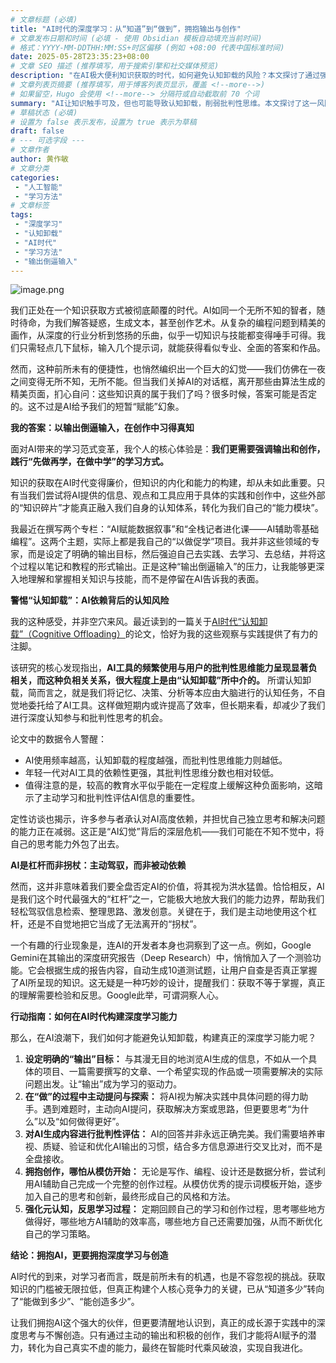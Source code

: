 ```yaml
---
# 文章标题 (必填)
title: "AI时代的深度学习：从“知道”到“做到”，拥抱输出与创作"
# 文章发布日期和时间 (必填 - 使用 Obsidian 模板自动填充当前时间)
# 格式：YYYY-MM-DDTHH:MM:SS+时区偏移 (例如 +08:00 代表中国标准时间)
date: 2025-05-28T23:35:23+08:00
# 文章 SEO 描述 (推荐填写，用于搜索引擎和社交媒体预览)
description: "在AI极大便利知识获取的时代，如何避免认知卸载的风险？本文探讨了通过强调输出与创作，构建真正深度学习能力的关键策略。"
# 文章列表页摘要 (推荐填写，用于博客列表页显示，覆盖 <!--more-->)
# 如果留空，Hugo 会使用 <!--more--> 分隔符或自动截取前 70 个词
summary: "AI让知识触手可及，但也可能导致认知卸载，削弱批判性思维。本文探讨了这一风险，并提出以输出倒逼输入、在创作中习得真知等五项行动指南，助你在智能时代构建深度学习能力。"
# 草稿状态 (必填)
# 设置为 false 表示发布，设置为 true 表示为草稿
draft: false
# --- 可选字段 ---
# 文章作者
author: 黄作敏
# 文章分类
categories:
 - "人工智能"
 - "学习方法"
# 文章标签
tags:
 - "深度学习"
 - "认知卸载"
 - "AI时代"
 - "学习方法"
 - "输出倒逼输入"
---
```


![image.png](https://pic.huangzuomin.com/20250528234332839.png)


我们正处在一个知识获取方式被彻底颠覆的时代。AI如同一个无所不知的智者，随时待命，为我们解答疑惑，生成文本，甚至创作艺术。从复杂的编程问题到精美的画作，从深度的行业分析到悠扬的乐曲，似乎一切知识与技能都变得唾手可得。我们只需轻点几下鼠标，输入几个提示词，就能获得看似专业、全面的答案和作品。

然而，这种前所未有的便捷性，也悄然编织出一个巨大的幻觉——我们仿佛在一夜之间变得无所不知，无所不能。但当我们关掉AI的对话框，离开那些由算法生成的精美页面，扪心自问：这些知识真的属于我们了吗？很多时候，答案可能是否定的。这不过是AI给予我们的短暂“赋能”幻象。

**我的答案：以输出倒逼输入，在创作中习得真知**

面对AI带来的学习范式变革，我个人的核心体验是：**我们更需要强调输出和创作，践行“先做再学，在做中学”的学习方式。**

知识的获取在AI时代变得廉价，但知识的内化和能力的构建，却从未如此重要。只有当我们尝试将AI提供的信息、观点和工具应用于具体的实践和创作中，这些外部的“知识碎片”才能真正融入我们自身的认知体系，转化为我们自己的“能力模块”。

我最近在撰写两个专栏：“AI赋能数据叙事”和“全栈记者进化课——AI辅助零基础编程”。这两个主题，实际上都是我自己的“以做促学”项目。我并非这些领域的专家，而是设定了明确的输出目标，然后强迫自己去实践、去学习、去总结，并将这个过程以笔记和教程的形式输出。正是这种“输出倒逼输入”的压力，让我能够更深入地理解和掌握相关知识与技能，而不是停留在AI告诉我的表面。

**警惕“认知卸载”：AI依赖背后的认知风险**

我的这种感受，并非空穴来风。最近读到的一篇关于[AI时代“认知卸载”（Cognitive Offloading）](https://www.mdpi.com/2075-4698/15/1/6)的论文，恰好为我的这些观察与实践提供了有力的注脚。

该研究的核心发现指出，**AI工具的频繁使用与用户的批判性思维能力呈现显著负相关，而这种负相关关系，很大程度上是由“认知卸载”所中介的。** 所谓认知卸载，简而言之，就是我们将记忆、决策、分析等本应由大脑进行的认知任务，不自觉地委托给了AI工具。这样做短期内或许提高了效率，但长期来看，却减少了我们进行深度认知参与和批判性思考的机会。

论文中的数据令人警醒：

- AI使用频率越高，认知卸载的程度越强，而批判性思维能力则越低。
- 年轻一代对AI工具的依赖性更强，其批判性思维分数也相对较低。
- 值得注意的是，较高的教育水平似乎能在一定程度上缓解这种负面影响，这暗示了主动学习和批判性评估AI信息的重要性。

定性访谈也揭示，许多参与者承认对AI高度依赖，并担忧自己独立思考和解决问题的能力正在减弱。这正是“AI幻觉”背后的深层危机——我们可能在不知不觉中，将自己的思考能力外包了出去。

**AI是杠杆而非拐杖：主动驾驭，而非被动依赖**

然而，这并非意味着我们要全盘否定AI的价值，将其视为洪水猛兽。恰恰相反，AI是我们这个时代最强大的“杠杆”之一，它能极大地放大我们的能力边界，帮助我们轻松驾驭信息检索、整理思路、激发创意。关键在于，我们是主动地使用这个杠杆，还是不自觉地把它当成了无法离开的“拐杖”。

一个有趣的行业现象是，连AI的开发者本身也洞察到了这一点。例如，Google Gemini在其输出的深度研究报告（Deep Research）中，悄悄加入了一个测验功能。它会根据生成的报告内容，自动生成10道测试题，让用户自查是否真正掌握了AI所呈现的知识。这无疑是一种巧妙的设计，提醒我们：获取不等于掌握，真正的理解需要检验和反思。Google此举，可谓洞察人心。

**行动指南：如何在AI时代构建深度学习能力**

那么，在AI浪潮下，我们如何才能避免认知卸载，构建真正的深度学习能力呢？

1. **设定明确的“输出”目标：** 与其漫无目的地浏览AI生成的信息，不如从一个具体的项目、一篇需要撰写的文章、一个希望实现的作品或一项需要解决的实际问题出发。让“输出”成为学习的驱动力。
2. **在“做”的过程中主动提问与探索：** 将AI视为解决实践中具体问题的得力助手。遇到难题时，主动向AI提问，获取解决方案或思路，但更要思考“为什么”以及“如何做得更好”。
3. **对AI生成内容进行批判性评估：** AI的回答并非永远正确完美。我们需要培养审视、质疑、验证和优化AI输出的习惯，结合多方信息源进行交叉比对，而不是全盘接收。
4. **拥抱创作，哪怕从模仿开始：** 无论是写作、编程、设计还是数据分析，尝试利用AI辅助自己完成一个完整的创作过程。从模仿优秀的提示词模板开始，逐步加入自己的思考和创新，最终形成自己的风格和方法。
5. **强化元认知，反思学习过程：** 定期回顾自己的学习和创作过程，思考哪些地方做得好，哪些地方AI辅助的效率高，哪些地方自己还需要加强，从而不断优化自己的学习策略。

**结论：拥抱AI，更要拥抱深度学习与创造**

AI时代的到来，对学习者而言，既是前所未有的机遇，也是不容忽视的挑战。获取知识的门槛被无限拉低，但真正构建个人核心竞争力的关键，已从“知道多少”转向了“能做到多少”、“能创造多少”。

让我们拥抱AI这个强大的伙伴，但更要清醒地认识到，真正的成长源于实践中的深度思考与不懈创造。只有通过主动的输出和积极的创作，我们才能将AI赋予的潜力，转化为自己真实不虚的能力，最终在智能时代乘风破浪，实现自我进化。
